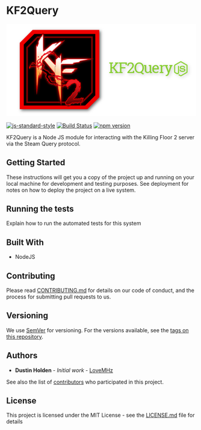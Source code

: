 # KF2Query
[![KF2Query](https://raw.githubusercontent.com/LoveMHz/KF2Query/gh-pages/images/header_kf2query.png)](http://lovemhz.com/projects/kf2query/)

[![js-standard-style](https://img.shields.io/badge/code%20style-standard-brightgreen.svg)](http://standardjs.com/) [![Build Status](https://travis-ci.org/LoveMHz/KF2Query.svg?branch=master)](https://travis-ci.org/LoveMHz/KF2Query) [![npm version](https://badge.fury.io/js/kf2query.svg)](https://www.npmjs.com/package/kf2query)

KF2Query is a Node JS module for interacting with the Killing Floor 2 server via the Steam Query protocol.

## Getting Started

These instructions will get you a copy of the project up and running on your local machine for development and testing purposes. See deployment for notes on how to deploy the project on a live system.

## Running the tests

Explain how to run the automated tests for this system

## Built With

* NodeJS

## Contributing

Please read [CONTRIBUTING.md](CONTRIBUTING.md) for details on our code of conduct, and the process for submitting pull requests to us.

## Versioning

We use [SemVer](http://semver.org/) for versioning. For the versions available, see the [tags on this repository](https://github.com/LoveMHz/KF2Query/tags).

## Authors

* **Dustin Holden** - *Initial work* - [LoveMHz](https://github.com/LoveMHz)

See also the list of [contributors](https://github.com/LoveMHz/KF2Query/contributors) who participated in this project.

## License

This project is licensed under the MIT License - see the [LICENSE.md](LICENSE.md) file for details
